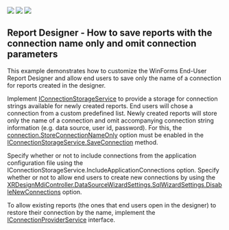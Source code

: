 <!-- default badges list -->
![](https://img.shields.io/endpoint?url=https://codecentral.devexpress.com/api/v1/VersionRange/230255468/19.2.2%2B)
[![](https://img.shields.io/badge/Open_in_DevExpress_Support_Center-FF7200?style=flat-square&logo=DevExpress&logoColor=white)](https://supportcenter.devexpress.com/ticket/details/T848384)
[![](https://img.shields.io/badge/📖_How_to_use_DevExpress_Examples-e9f6fc?style=flat-square)](https://docs.devexpress.com/GeneralInformation/403183)
<!-- default badges end -->
## Report Designer - How to save reports with the connection name only and omit connection parameters

This example demonstrates how to customize the WinForms End-User Report Designer and allow end users to save only the name of a connection for reports created in the designer. 

Implement [IConnectionStorageService](https://docs.devexpress.com/CoreLibraries/DevExpress.DataAccess.Wizard.Services.IConnectionStorageService) to provide a storage for connection strings available for newly created reports. 
End users will chose a connection from a custom predefined list. 
Newly created reports will store only the name of a connection and omit accompanying connection string information (e.g. data source, user id, password). 
For this, the [connection.StoreConnectionNameOnly](https://docs.devexpress.com/CoreLibraries/DevExpress.DataAccess.Wizard.Model.IDataConnection.StoreConnectionNameOnly) option must be enabled in the [IConnectionStorageService.SaveConnection](https://docs.devexpress.com/CoreLibraries/DevExpress.DataAccess.Wizard.Services.IConnectionStorageService.SaveConnection(System.String-DevExpress.DataAccess.Wizard.Model.IDataConnection-System.Boolean)) method.

Specify whether or not to include connections from the application configuration file using the IConnectionStorageService.IncludeApplicationConnections option.
Specify whether or not to allow end users to create new connections by using the [XRDesignMdiController.DataSourceWizardSettings.SqlWizardSettings.DisableNewConnections](https://docs.devexpress.com/CoreLibraries/DevExpress.DataAccess.UI.Wizard.SqlWizardSettings.DisableNewConnections) option. 

To allow existing reports (the ones that end users open in the designer) to restore their connection by the name, implement the [IConnectionProviderService](https://docs.devexpress.com/CoreLibraries/DevExpress.DataAccess.Wizard.Services.IConnectionProviderService) interface.
